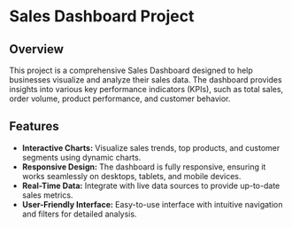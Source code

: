 # Sales Dashboard Project

## Overview
This project is a comprehensive Sales Dashboard designed to help businesses visualize and analyze their sales data. The dashboard provides insights into various key performance indicators (KPIs), such as total sales, order volume, product performance, and customer behavior. 

## Features
- **Interactive Charts:** Visualize sales trends, top products, and customer segments using dynamic charts.
- **Responsive Design:** The dashboard is fully responsive, ensuring it works seamlessly on desktops, tablets, and mobile devices.
- **Real-Time Data:** Integrate with live data sources to provide up-to-date sales metrics.
- **User-Friendly Interface:** Easy-to-use interface with intuitive navigation and filters for detailed analysis.
